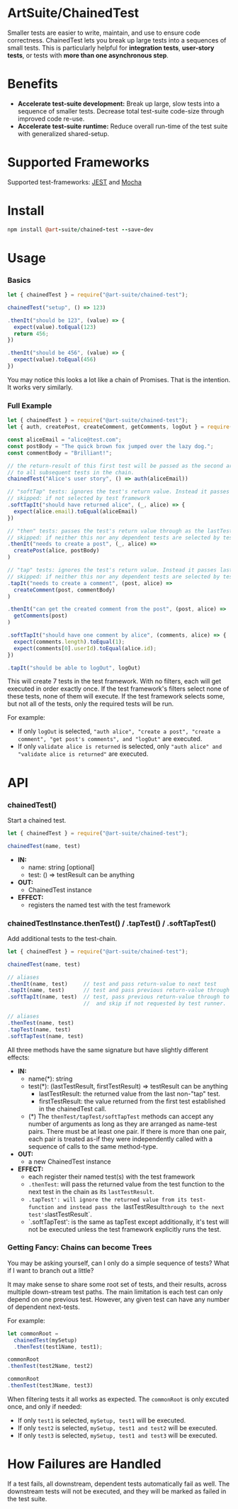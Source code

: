 # ArtSuite/ChainedTest

Smaller tests are easier to write, maintain, and use to ensure code correctness.
ChainedTest lets you break up large tests into a sequences of small tests. This is particularly helpful for **integration tests**, **user-story tests**, or tests with **more than one asynchronous step**.

# Benefits

- **Accelerate test-suite development:** Break up large, slow tests into a sequence of smaller tests. Decrease total test-suite code-size through improved code re-use.
- **Accelerate test-suite runtime:** Reduce overall run-time of the test suite with generalized shared-setup.

# Supported Frameworks

Supported test-frameworks: [JEST](https://www.npmjs.com/package/jest) and [Mocha](https://www.npmjs.com/package/mocha)

# Install

```coffeescript
npm install @art-suite/chained-test --save-dev
```

# Usage

### Basics

```javascript
let { chainedTest } = require("@art-suite/chained-test");

chainedTest("setup", () => 123)

.thenIt("should be 123", (value) => {
  expect(value).toEqual(123)
  return 456;
})

.thenIt("should be 456", (value) => {
  expect(value).toEqual(456)
})
```

You may notice this looks a lot like a chain of Promises. That is the intention. It works very similarly.

### Full Example

```javascript
let { chainedTest } = require("@art-suite/chained-test");
let { auth, createPost, createComment, getComments, logOut } = require("../myApp");

const aliceEmail = "alice@test.com";
const postBody = "The quick brown fox jumped over the lazy dog.";
const commentBody = "Brilliant!";

// the return-result of this first test will be passed as the second argument
// to all subsequent tests in the chain.
chainedTest("Alice's user story", () => auth(aliceEmail))

// "softTap" tests: ignores the test's return value. Instead it passes lastTestValue through.
// skipped: if not selected by test framework
.softTapIt("should have returned alice", (_, alice) => {
  expect(alice.email).toEqual(aliceEmail)
})

// "then" tests: passes the test's return value through as the lastTestValue for the next test
// skipped: if neither this nor any dependent tests are selected by test framework
.thenIt("needs to create a post", (_, alice) =>
  createPost(alice, postBody)
)

// "tap" tests: ignores the test's return value. Instead it passes lastTestValue through.
// skipped: if neither this nor any dependent tests are selected by test framework
.tapIt("needs to create a comment", (post, alice) =>
  createComment(post, commentBody)
)

.thenIt("can get the created comment from the post", (post, alice) =>
  getComments(post)
)

.softTapIt("should have one comment by alice", (comments, alice) => {
  expect(comments.length).toEqual(1);
  expect(comments[0].userId).toEqual(alice.id);
})

.tapIt("should be able to logOut", logOut)
```

This will create 7 tests in the test framework. With no filters, each will get executed in order exactly once. If the test framework's filters select none of these tests, none of them will execute. If the test framework selects some, but not all of the tests, only the required tests will be run.

For example:

- If only `logOut` is selected, `"auth alice", "create a post", "create a comment", "get post's comments", and "logOut"` are executed.
- If only `validate alice is returned` is selected, only `"auth alice" and "validate alice is returned"` are executed.

# API


### chainedTest()

Start a chained test.

```javascript
let { chainedTest } = require("@art-suite/chained-test");

chainedTest(name, test)
```

- **IN:**
  - name: string [optional]
  - test: () => testResult can be anything
- **OUT:**
  - ChainedTest instance
- **EFFECT:**
  - registers the named test with the test framework

### chainedTestInstance.thenTest() / .tapTest() / .softTapTest()

Add additional tests to the test-chain.

```javascript
let { chainedTest } = require("@art-suite/chained-test");

chainedTest(name, test)

// aliases
.thenIt(name, test)     // test and pass return-value to next test
.tapIt(name, test)      // test and pass previous return-value through to next test
.softTapIt(name, test)  // test, pass previous return-value through to next test,
                        //  and skip if not requested by test runner.

// aliases
.thenTest(name, test)
.tapTest(name, test)
.softTapTest(name, test)
```

All three methods have the same signature but have slightly different effects:

- **IN:**
  - name(*): string
  - test(*): (lastTestResult, firstTestResult) => testResult can be anything
    - lastTestResult: the returned value from the last non-"tap" test.
    - firstTestResult: the value returned from the first test established in the chainedTest call.
  - (*) The `thenTest/tapTest/softTapTest` methods can accept any number of arguments as long as they are arranged as name-test pairs. There must be at least one pair. If there is more than one pair, each pair is treated as-if they were independently called with a sequence of calls to the same method-type.
- **OUT:**
  - a new ChainedTest instance
- **EFFECT:**
  - each register their named test(s) with the test framework
  - `.thenTest`: will pass the returned value from the test function to the next test in the chain as its `lastTestResult`.
  - `.tapTest': will ignore the returned value from its test-function and instead pass the `lastTestResult` through to the next test's `lastTestResult`.
  - `.softTapTest': is the same as tapTest except additionally, it's test will not be executed unless the test framework explicitly runs the test.

### Getting Fancy: Chains can become Trees

You may be asking yourself, can I only do a simple sequence of tests? What if I want to branch out a little?

It may make sense to share some root set of tests, and their results, across multiple down-stream test paths. The main limitation is each test can only depend on one previous test. However, any given test can have any number of dependent next-tests.

For example:
```javascript
let commonRoot =
  chainedTest(mySetup)
  .thenTest(test1Name, test1);

commonRoot
.thenTest(test2Name, test2)

commonRoot
.thenTest(test3Name, test3)
```

When filtering tests it all works as expected. The `commonRoot` is only excuted once, and only if needed:

- If only `test1` is selected, `mySetup, test1` will be executed.
- If only `test2` is selected, `mySetup, test1 and test2` will be executed.
- If only `test3` is selected, `mySetup, test1 and test3` will be executed.

# How Failures are Handled

If a test fails, all downstream, dependent tests automatically fail as well. The downstream tests will not be executed, and they will be marked as failed in the test suite.